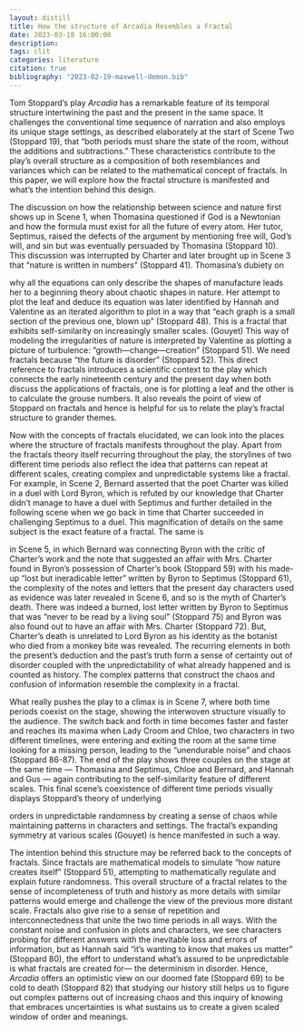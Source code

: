 ```yaml
---
layout: distill
title: How the structure of Arcadia Resembles a Fractal
date: 2023-03-18 16:00:00
description:
tags: clit
categories: literature
citation: true
bibliography: "2023-02-19-maxwell-demon.bib"
---
```


Tom Stoppard’s play _Arcadia_ <d-cite key="arcadia"></d-cite> has a remarkable feature of its temporal structure
intertwining the past and the present in the same space. It challenges the conventional
time sequence of narration and also employs its unique stage settings, as described
elaborately at the start of Scene Two (Stoppard 19), that “both periods must share the
state of the room, without the additions and subtractions.” These characteristics
contribute to the play’s overall structure as a composition of both resemblances and
variances which can be related to the mathematical concept of fractals. In this paper, we
will explore how the fractal structure is manifested and what’s the intention behind this
design.

The discussion on how the relationship between science and nature first shows up in
Scene 1, when Thomasina questioned if God is a Newtonian and how the formula must
exist for all the future of every atom. Her tutor, Septimus, raised the defects of the
argument by mentioning free will, God’s will, and sin but was eventually persuaded by
Thomasina (Stoppard 10). This discussion was interrupted by Charter and later brought
up in Scene 3 that “nature is written in numbers” (Stoppard 41). Thomasina’s dubiety on

why all the equations can only describe the shapes of manufacture leads her to a
beginning theory about chaotic shapes in nature. Her attempt to plot the leaf and
deduce its equation was later identified by Hannah and Valentine as an iterated
algorithm to plot in a way that “each graph is a small section of the previous one, blown
up” (Stoppard 48). This is a fractal that exhibits self-similarity on increasingly smaller
scales.<d-cite key="fractal"></d-cite> (Gouyet) This way of modeling the irregularities of nature is interpreted by
Valentine as plotting a picture of turbulence: “growth—change—creation” (Stoppard 51).
We need fractals because “the future is disorder” (Stoppard 52). This direct reference to
fractals introduces a scientific context to the play which connects the early nineteenth
century and the present day when both discuss the applications of fractals, one is for
plotting a leaf and the other is to calculate the grouse numbers. It also reveals the point
of view of Stoppard on fractals and hence is helpful for us to relate the play’s fractal
structure to grander themes.

Now with the concepts of fractals elucidated, we can look into the places where the
structure of fractals manifests throughout the play. Apart from the fractals theory itself
recurring throughout the play, the storylines of two different time periods also reflect
the idea that patterns can repeat at different scales, creating complex and unpredictable
systems like a fractal. For example, in Scene 2, Bernard asserted that the poet Charter
was killed in a duel with Lord Byron, which is refuted by our knowledge that Charter
didn’t manage to have a duel with Septimus and further detailed in the following scene
when we go back in time that Charter succeeded in challenging Septimus to a duel. This
magnification of details on the same subject is the exact feature of a fractal. The same is

in Scene 5, in which Bernard was connecting Byron with the critic of Charter’s work and
the note that suggested an affair with Mrs. Charter found in Byron’s possession of
Charter’s book (Stoppard 59) with his made-up “lost but ineradicable letter” written by
Byron to Septimus (Stoppard 61), the complexity of the notes and letters that the
present day characters used as evidence was later revealed in Scene 6, and so is the myth
of Charter’s death. There was indeed a burned, lost letter written by Byron to Septimus
that was “never to be read by a living soul” (Stoppard 75) and Byron was also found out
to have an affair with Mrs. Charter (Stoppard 72). But, Charter’s death is unrelated to
Lord Byron as his identity as the botanist who died from a monkey bite was revealed.
The recurring elements in both the present’s deduction and the past’s truth form a sense
of certainty out of disorder coupled with the unpredictability of what already happened
and is counted as history. The complex patterns that construct the chaos and confusion
of information resemble the complexity in a fractal.

What really pushes the play to a climax is in Scene 7, where both time periods coexist on
the stage, showing the interwoven structure visually to the audience. The switch back
and forth in time becomes faster and faster and reaches its maxima when Lady Croom
and Chloe, two characters in two different timelines, were entering and exiting the room
at the same time looking for a missing person, leading to the “unendurable noise” and
chaos (Stoppard 86-87). The end of the play shows three couples on the stage at the
same time — Thomasina and Septimus, Chloe and Bernard, and Hannah and Gus —
again contributing to the self-similarity feature of different scales. This final scene’s
coexistence of different time periods visually displays Stoppard’s theory of underlying

orders in unpredictable randomness by creating a sense of chaos while maintaining
patterns in characters and settings. The fractal’s expanding symmetry at various scales
(Gouyet) is hence manifested in such a way.

The intention behind this structure may be referred back to the concepts of fractals.
Since fractals are mathematical models to simulate “how nature creates itself” (Stoppard
51), attempting to mathematically regulate and explain future randomness. This overall
structure of a fractal relates to the sense of incompleteness of truth and history as more
details with similar patterns would emerge and challenge the view of the previous more
distant scale. Fractals also give rise to a sense of repetition and interconnectedness that
unite the two time periods in all ways. With the constant noise and confusion in plots
and characters, we see characters probing for different answers with the inevitable loss
and errors of information, but as Hannah said “it’s wanting to know that makes us
matter” (Stoppard 80), the effort to understand what’s assured to be unpredictable is
what fractals are created for— the determinism in disorder. Hence, _Arcadia_ offers an
optimistic view on our doomed fate (Stoppard 69) to be cold to death (Stoppard 82) that
studying our history still helps us to figure out complex patterns out of increasing chaos
and this inquiry of knowing that embraces uncertainties is what sustains us to create a
given scaled window of order and meanings.
